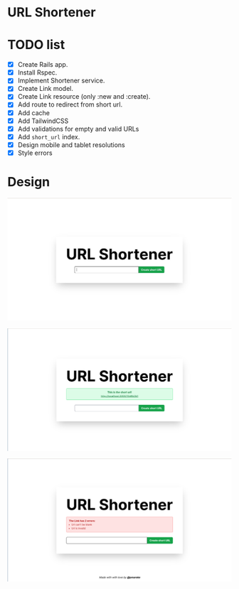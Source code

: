 # URL Shortener

# TODO list

- [X] Create Rails app.
- [X] Install Rspec.
- [X] Implement Shortener service.
- [X] Create Link model.
- [X] Create Link resource (only :new and :create).
- [X] Add route to redirect from short url.
- [X] Add cache
- [X] Add TailwindCSS
- [X] Add validations for empty and valid URLs
- [X] Add `short_url` index.
- [X] Design mobile and tablet resolutions
- [X] Style errors

# Design

![Main](./images/main.jpeg)

![Short](./images/short.png)

![Errors](./images/errors.png)
